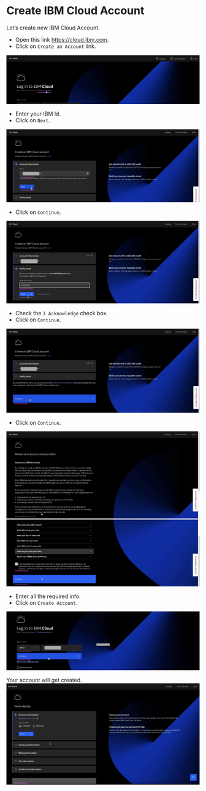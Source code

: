 # Create IBM Cloud Account

Let’s create new IBM Cloud Account.

- Open this link https://cloud.ibm.com.
- Click on `Create an Account` link.
<img src="images/img-cloud-acc-11.png">

- Enter your IBM Id.
- Click on `Next`.
<img src="images/img-cloud-acc-12.png">

- Click on `Continue`. 
<img src="images/img-cloud-acc-13.png">

- Check the `I Acknowledge` check box.
- Click on `Continue`.
<img src="images/img-cloud-acc-14.png">


- Click on `Continue`.
<img src="images/img-cloud-acc-15.png">
<img src="images/img-cloud-acc-16.png">

- Enter all the required info.
- Click on `Create Account`.
<img src="images/img-cloud-acc-17.png">

Your account will get created.
<img src="images/img-cloud-acc-18.png">
